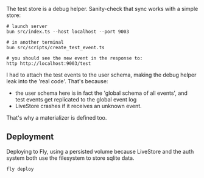

The test store is a debug helper.
Sanity-check that sync works with a simple store:

    
    # launch server
    bun src/index.ts --host localhost --port 9003

    # in another terminal
    bun src/scripts/create_test_event.ts

    # you should see the new event in the response to:
    http http://localhost:9003/test


I had to attach the test events to the user schema, making the debug helper leak into the 'real code'.
That's because:

- the user schema here is in fact the 'global schema of all events', and test events get replicated to the global event log
- LiveStore crashes if it receives an unknown event. 

That's why a materializer is defined too.

## Deployment

Deploying to Fly, using a persisted volume because LiveStore and the auth system both use the filesystem to store sqlite data.

```
fly deploy
```